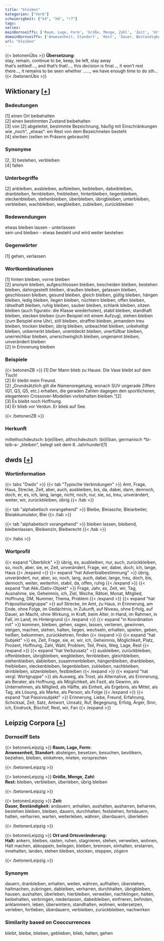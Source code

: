 ```yaml
---
title: "bleiben"
kategorien: ["Verb"]
schwierigkeit: ["k4", "h6", "r7"]
tags:
series:
mainDornseiffs: ['Raum, Lage, Form', 'Größe, Menge, Zahl', 'Zeit', 'Ort und Ortsveränderung']
domainDornseiffs: ['Anwesenheit, Standort', 'Rest', 'Dauer, Beständigkeit', 'Halt']
url: "bleiben"
---
```


{{< betonenÜbs >}}
**Übersetzung:**  
stay, remain, continue to be, keep, be left, stay away  
that’s settled!..., and that’s that!..., this decision is final..., it won’t rest there..., it remains to be seen whether …..., we have enough time to do sth...  
{{< /betonenÜbs >}}

## Wiktionary [[+](https://de.wiktionary.org/wiki/bleiben)]

### Bedeutungen
[1] einen Ort beibehalten  
[2] einen bestimmten Zustand beibehalten  
[3] von [2] abgeleitet, bestimmte Bezeichnung, häufig mit Einschränkungen wie „noch“, „etwas“: ein Rest von dem Bezeichneten besteht  
[4] sterben (selten im Präsens gebraucht)  

### Synonyme
[2, 3] bestehen, verbleiben  
[4] fallen  

### Unterbegriffe
[2] anbleiben, ausbleiben, aufbleiben, beibleiben, dabeibleiben, dranbleiben, fernbleiben, freibleiben, hinterbleiben, liegenbleiben, steckenbleiben, stehenbleiben, überbleiben, übrigbleiben, unterbleiben, verbleiben, wachbleiben, wegbleiben, zubleiben, zurückbleiben  

### Redewendungen
etwas bleiben lassen - unterlassen  
sein und bleiben - etwas besteht und wird weiter bestehen  

### Gegenwörter
[1] gehen, verlassen  

### Wortkombinationen
[1] hinten bleiben, vorne bleiben  
[2] anonym bleiben, aufgeschlossen bleiben, bescheiden bleiben, bestehen bleiben, dahingestellt bleiben, draußen bleiben, gelassen bleiben, geschlossen bleiben, gesund bleiben, gleich bleiben, gültig bleiben, hängen bleiben, ledig bleiben, liegen bleiben, nüchtern bleiben, offen bleiben, rätselhaft bleiben, ruhig bleiben, sauber bleiben, schlank bleiben, sitzen bleiben (auch figurativ: die Klasse wiederholen), stabil bleiben, standhaft bleiben, stecken bleiben (zum Beispiel mit einem Aufzug), stehen bleiben (zum Beispiel eine Uhr), still bleiben, straffrei bleiben, jemandem treu bleiben, trocken bleiben, übrig bleiben, unbeachtet bleiben, unbehelligt bleiben, unbemerkt bleiben, unentdeckt bleiben, unerfüllbar bleiben, unerreichbar bleiben, unerschwinglich bleiben, ungenannt bleiben, unverändert bleiben  
[2] in Erinnerung bleiben  

### Beispiele
{{< betonenZB >}}
[1] Der Mann blieb zu Hause. Die Vase bleibt auf dem Tisch!  
[2] Er bleibt mein Freund.  
[2] „Grundsätzlich gilt die Namensregelung, wonach SUV ungerade Ziffern (Q1, Q3, Q5, etc.) erhalten, die geraden Zahlen dagegen den sportlicheren, eleganteren Crossover-Modellen vorbehalten bleiben.“[2]  
[3] Es bleibt noch Hoffnung.  
[4] Er blieb vor Verdun. Er blieb auf See.  

{{< /betonenZB >}}
### Herkunft
mittelhochdeutsch: b(e)līben, althochdeutsch: (bi)līban, germanisch *bi-leib-a- „bleiben“, belegt seit dem 8. Jahrhundert[1]  



## dwds [[+](https://www.dwds.de/wb/bleiben)]

### Wortinformation
{{< tabs "Dwds" >}}
{{< tab "Typische Verbindungen" >}}
Amt, Frage, Haus, Strecke, Zeit, aber, auch, ausbleiben, bis, da, dabei, dann, dennoch, doch, er, es, ich, lang, lange, nicht, noch, nur, sie, so, treu, unverändert, weiter, wir, zurückbleiben, übrig
{{< /tab >}}

{{< tab "alphabetisch vorangehend" >}}
Bleibe, Bleiasche, Bleiarbeiter, Bleiakkumulator, Blei
{{< /tab >}}

{{< tab "alphabetisch vorangehend" >}}
bleiben lassen, bleibend, bleibenlassen, Bleibenzin, Bleiberecht
{{< /tab >}}

{{< /tabs >}}

### Wortprofil
{{< expand "Überblick" >}} übrig, es, ausbleiben, nur, auch, zurückbleiben, so, noch, aber, sie, er, Zeit, unverändert, Frage, wir, dabei, doch, ich, lange, Haus {{< /expand >}}
{{< expand "hat Adverbialbestimmung" >}} übrig, unverändert, nur, aber, so, noch, lang, auch, dabei, lange, treu, doch, bis, dennoch, weiter, weiterhin, stabil, da, offen, ruhig {{< /expand >}}
{{< expand "hat Akk./Dativ-Objekt" >}} Frage, Jahr, es, Zeit, wir, Tag, Ausnahme, sie, Geheimnis, ich, Ziel, Woche, Rätsel, Monat, Mitglied, Hoffnung, DM, Nummer, Thema, Problem {{< /expand >}}
{{< expand "hat Präpositionalgruppe" >}} auf Strecke, im Amt, zu Haus, in Erinnerung, am Ende, ohne Folge, im Gedächtnis, in Zukunft, auf Niveau, ohne Erfolg, auf Dauer, an Macht, ohne Wirkung, in Kraft, beim Alter, in Hand, im Rahmen, in Fall, im Land, im Hintergrund {{< /expand >}}
{{< expand "in Koordination mit" >}} kommen, bleiben, gehen, sagen, lassen, verlieren, gewinnen, steigen, machen, stehen, halten, liegen, wechseln, erhalten, spielen, geben, heißen, bekommen, zurückkehren, finden {{< /expand >}}
{{< expand "hat Subjekt" >}} es, Zeit, Frage, sie, er, wir, ich, Geheimnis, Möglichkeit, Platz, Prozent, Hoffnung, Zahl, Wahl, Problem, Teil, Preis, Weg, Lage, Rest {{< /expand >}}
{{< expand "hat Verbzusatz" >}} ausbleiben, zurückbleiben, offenbleiben, übrigbleiben, wegbleiben, fernbleiben, gleichbleiben, stehenbleiben, dableiben, zusammenbleiben, hängenbleiben, dranbleiben, freibleiben, steckenbleiben, liegenbleiben, zubleiben, nachbleiben, drinbleiben, sitzenbleiben, festbleiben {{< /expand >}}
{{< expand "hat vergl. Wortgruppe" >}} als Ausweg, als Trost, als Alternative, als Erinnerung, als Berater, als Hoffnung, als Möglichkeit, als Fazit, als Gewinn, als Unternehmen, als Mitglied, als Hälfte, als Einheit, als Ergebnis, als Mittel, als Tag, als Lösung, als Marke, als Person, als Folge {{< /expand >}}
{{< expand "hat Passivsubjekt" >}} Erinnerung, Liebe, Freund, Erfahrung, Schicksal, Zeit, Satz, Antwort, Umsatz, Ruf, Begegnung, Erfolg, Ärger, Sinn, ich, Eindruck, Bischof, Rest, wir, Fan {{< /expand >}}

## Leipzig Corpora [[+](https://corpora.uni-leipzig.de/en/res?word=bleiben&corpusId=deu_newscrawl-public_2018)]

### Dornseiff Sets
{{< betonenLeipzig >}}
**Raum, Lage, Form:**  
**Anwesenheit, Standort:** absteigen, besetzen, besuchen, bevölkern, beziehen, bleiben, einkehren, mieten, vorsprechen  

{{< /betonenLeipzig >}}


{{< betonenLeipzig >}}
**Größe, Menge, Zahl:**  
**Rest:** bleiben, verbleiben, überleben, übrig bleiben  

{{< /betonenLeipzig >}}


{{< betonenLeipzig >}}
**Zeit:**  
**Dauer, Beständigkeit:** andauern, anhalten, aushalten, ausharren, beharren, bestehen bleiben, bleiben, dauern, durchhalten, feststehen, fortdauern, halten, verharren, warten, weiterleben, währen, überdauern, überleben  

{{< /betonenLeipzig >}}


{{< betonenLeipzig >}}
**Ort und Ortsveränderung:**  
**Halt:** ankern, bleiben, rasten, ruhen, stagnieren, stehen, verweilen, wohnen, Halt machen, abkoppeln, beilegen, bleiben, bremsen, einhalten, erstarren, innehalten, landen, stehen bleiben, stocken, stoppen, zögern  

{{< /betonenLeipzig >}}

### Synonym
dauern, dranbleiben, erhalten, weilen, währen, aufhalten, überstehen, haltmachen, zubringen, dableiben, verharren, durchhalten, übrigbleiben, hausen, aushalten, überleben, hierbleiben, verweilen, nachklingen, halten, beibehalten, verbringen, niederlassen, dabeibleiben, einfrieren, befinden, anklammern, leben, überwintern, standhalten, wohnen, widersetzen, verleben, fortleben, überdauern, verbleiben, zurückbleiben, nachwirken


### Similarity based on Cooccurrences
bleibt, bleibe, blieben, geblieben, blieb, halten, gehen

